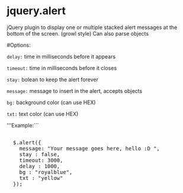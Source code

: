 jquery.alert
============

jQuery plugin to display one or multiple stacked alert messages at the bottom of the screen. (growl style)
Can also parse objects


  #Options:

  
  ```delay:``` time in milliseconds before it appears
  
  ```timeout:``` time in milliseconds before it closes
  
  ```stay:``` bolean to keep the alert forever
  
  ```message:``` message to insert in the alert, accepts objects
  
  ```bg:``` background color (can use HEX)
  
  ```txt:``` text color (can use HEX)
  
  '''Example:```

<pre>

  $.alert({ 
    message: "Your message goes here, hello :D ", 
    stay : false,
    timeout: 3000,
    delay : 1000, 
    bg : "royalblue",
    txt : "yellow"
  });
</pre>